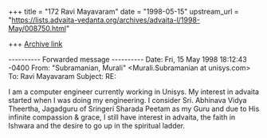 +++
title = "172 Ravi Mayavaram"
date = "1998-05-15"
upstream_url = "https://lists.advaita-vedanta.org/archives/advaita-l/1998-May/008750.html"

+++
[Archive link](https://lists.advaita-vedanta.org/archives/advaita-l/1998-May/008750.html)

---------- Forwarded message ----------
Date: Fri, 15 May 1998 18:12:43 -0400
From: "Subramanian, Murali" <Murali.Subramanian at unisys.com>
To: Ravi Mayavaram <msr at reddy20.tamu.edu>
Subject: RE:

I am a computer engineer currently working in Unisys. My interest in
advaita started when I was doing my engineering. I consider Sri.
Abhinava Vidya Theertha, Jagadguru of Sringeri Sharada Peetam as my Guru
and due to His infinite compassion & grace, I still have interest in
advaita, the faith in Ishwara and the desire to go up in the spiritual
ladder.

